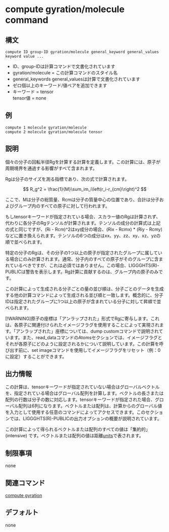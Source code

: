 # compute gyration/molecule command

## 構文
```
compute ID group-ID gyration/molecule general_keyword general_values keyword value ...
```
- ID、group-IDは計算コマンドで文書化されています
- gyration/molecule = この計算コマンドのスタイル名
- general_keywords general_valuesは計算で文書化されています
- ゼロ個以上のキーワード/値ペアを追加できます
- キーワード = tensor  
tensor値 = none

## 例
```
compute 1 molecule gyration/molecule
compute 2 molecule gyration/molecule tensor
```

## 説明
個々の分子の回転半径Rgを計算する計算を定義します。この計算には、原子が周期境界を通過する影響がすべて含まれます。

Rgは分子のサイズを測る指標であり、次の式で計算されます。

$$
R_g^2 = \frac{1}{M}\sum_im_i\left(r_i-r_{cm}\right)^2
$$

ここで、Mは分子の総質量、Rcmは分子の質量中心の位置であり、合計は分子およびグループ内のすべての原子に対して行われます。

もしtensorキーワードが指定されている場合、スカラー値のRgは計算されず、代わりに各分子のRgテンソルが計算されます。テンソルの成分の計算式は上記の式と同じですが、(Ri - Rcm)^2はxy成分の場合、(Rix - Rcmx) * (Riy - Rcmy)などに置き換えられます。テンソルの6つの成分はxx、yy、zz、xy、xz、yzの順で並べられます。

特定の分子のRgは、その分子の1つ以上の原子が指定されたグループに属している場合にのみ計算されます。通常、分子内のすべての原子がそのグループに含まれているべきですが、これは必須ではありません。この場合、LIGGGHTS(R)-PUBLICは警告を表示します。Rg計算に貢献するのは、グループ内の原子のみです。

この計算によって生成される分子ごとの量の並び順は、分子ごとのデータを生成する他の計算コマンドによって生成される並び順と一致します。概念的に、分子IDは指定されたグループに1つ以上の原子が含まれている分子に対して昇順で並べられます。

[!WARNING]原子の座標は「アンラップされた」形式でRgに寄与します。これは、各原子に関連付けられたイメージフラグを使用することによって実現されます。「アンラップされた」座標については、dump customコマンドで説明されています。また、read_dataコマンドのAtomsセクションでは、イメージフラグとそれが各原子にどのように設定されるかについて説明しています。この計算を呼び出す前に、set imageコマンドを使用してイメージフラグをリセット（例：0に設定）することができます。

## 出力情報
この計算は、tensorキーワードが指定されていない場合はグローバルベクトルを、指定されている場合はグローバル配列を計算します。ベクトルの長さまたは配列の行数は分子の数に対応します。tensorキーワードが指定された場合、グローバル配列は6列になります。ベクトルまたは配列は、計算からのグローバル値を入力として使用する任意のコマンドによってアクセスできます。このセクションでは、LIGGGHTS(R)-PUBLICの出力オプションの概要が説明されています。

この計算によって得られるベクトルまたは配列のすべての値は「集約的」(intensive) です。ベクトルまたは配列の値は距離[units]()で表されます。

## 制限事項
none

## 関連コマンド
[compute gyration]()

## デフォルト
none